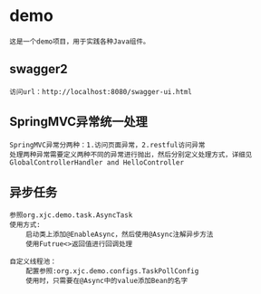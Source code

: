 # demo
    这是一个demo项目，用于实践各种Java组件。
## swagger2
    访问url：http://localhost:8080/swagger-ui.html
## SpringMVC异常统一处理
    SpringMVC异常分两种：1.访问页面异常，2.restful访问异常
    处理两种异常需要定义两种不同的异常进行抛出，然后分别定义处理方式，详细见GlobalControllerHandler and HelloController
## 异步任务
    参照org.xjc.demo.task.AsyncTask
    使用方式:
        启动类上添加@EnableAsync，然后使用@Async注解异步方法
        使用Futrue<>返回值进行回调处理
    
    自定义线程池：
        配置参照:org.xjc.demo.configs.TaskPollConfig
        使用时，只需要在@Async中的value添加Bean的名字
